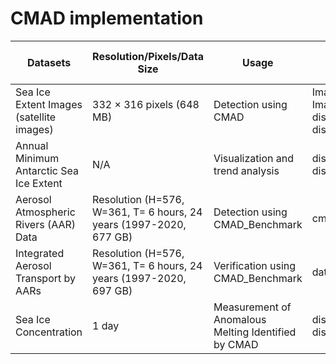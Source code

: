 # CMAD implementation

| **Datasets**                                            | **Resolution/Pixels/Data Size**                                           | **Usage**                                    | **Python or Jupyter Files Files**                    | **Downloading the Data Source**                  |
|---------------------------------------------------------|----------------------------------------------------------------------------|----------------------------------------------|-------------------------------------|-------------------------------------------------|
| Sea Ice Extent Images (satellite images)                | 332 × 316 pixels (648 MB)                                                  | Detection using CMAD                         | Image_processing.ipynb, Image_processing_for_py_gpu.ipynb, discord_km_2__only_7_days.ipynb, discord_km_2__only_7_days_for_thesis.ipynb          | [NOAA Sea Ice Extent Images](https://noaadata.apps.nsidc.org/NOAA/G02135/south/daily/images/)  |
| Annual Minimum Antarctic Sea Ice Extent                 | N/A                                                                       | Visualization and trend analysis             |discord_km_2__only_7_days.ipynb, discord_km_2__only_7_days_for_thesis.ipynb                | [Understanding Climate: Antarctic Sea Ice Extent](https://www.climate.gov/news-features/understanding-climate/understanding-climate-antarctic-sea-ice-extent) |
| Aerosol Atmospheric Rivers (AAR) Data                   | Resolution (H=576, W=361, T= 6 hours, 24 years (1997-2020, 677 GB)         | Detection using CMAD_Benchmark             | cmad_AAR.ipynb,cmad_AAR_for_gpu.ipynb    | [Atmospheric Rivers Dataset](https://dataverse.ucla.edu/dataset.xhtml?persistentId=doi:10.25346/S6/CXO9PD)|
| Integrated Aerosol Transport by AARs                    | Resolution (H=576, W=361, T= 6 hours, 24 years (1997-2020, 697 GB)         | Verification using CMAD_Benchmark                | data_cmad.ipynb   | [MERRA-2 Dataset Processed](https://acp.copernicus.org/articles/22/8175/2022/)                                |
| Sea Ice Concentration                                   | 1 day                                                                      | Measurement of Anomalous Melting Identified by CMAD | discord_km_2__only_7_days.ipynb, discord_km_2__only_7_days_for_thesis.ipynb | [NSIDC Data](https://nsidc.org/data/nsidc-0051/versions/2)                             |
